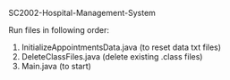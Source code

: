 SC2002-Hospital-Management-System


Run files in following order:

1) InitializeAppointmentsData.java (to reset data txt files)
2) DeleteClassFiles.java (delete existing .class files)
3) Main.java (to start)

